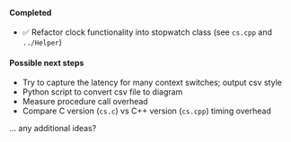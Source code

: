 #### Completed

- ✅ Refactor clock functionality into stopwatch class (see `cs.cpp` and `../Helper`)

#### Possible next steps

- Try to capture the latency for many context switches; output csv style
- Python script to convert csv file to diagram
- Measure procedure call overhead
- Compare C version (`cs.c`) vs C++ version (`cs.cpp`) timing overhead

... any additional ideas?
